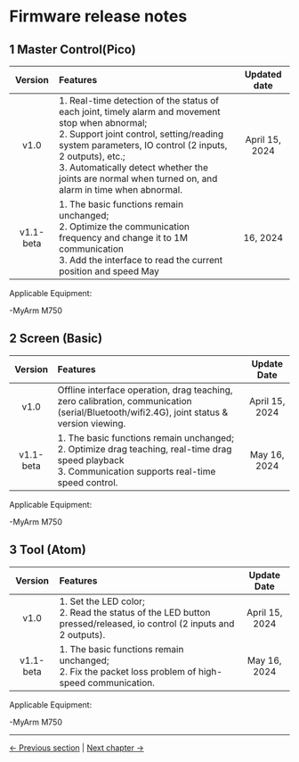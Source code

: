 # Firmware release notes

## 1 Master Control(Pico)

|Version | Features | Updated date |
| :----: | :---- | :----: |
| v1.0	| 1. Real-time detection of the status of each joint, timely alarm and movement stop when abnormal; <br> 2. Support joint control, setting/reading system parameters, IO control (2 inputs, 2 outputs), etc.; <br>3. Automatically detect whether the joints are normal when turned on, and alarm in time when abnormal.  | April 15, 2024 |
| v1.1-beta | 1. The basic functions remain unchanged; <br> 2. Optimize the communication frequency and change it to 1M communication<br> 3. Add the interface to read the current position and speed May |16, 2024 |


Applicable Equipment:

-MyArm M750

## 2 Screen (Basic)

|Version |Features |Update Date|
|:----: | :---- | :----: |
|v1.0	| Offline interface operation, drag teaching, zero calibration, communication (serial/Bluetooth/wifi2.4G), joint status & version viewing. |April 15, 2024 |
| v1.1-beta |1. The basic functions remain unchanged; <br> 2. Optimize drag teaching, real-time drag speed playback<br> 3. Communication supports real-time speed control.<br>  |May 16, 2024 |

Applicable Equipment:

-MyArm M750

## 3 Tool (Atom)

|Version |Features |Update Date|
|:----: | :---- | :----: |
|v1.0	| 1. Set the LED color; <br> 2. Read the status of the LED button pressed/released, io control (2 inputs and 2 outputs). | April 15, 2024 |
| v1.1-beta | 1. The basic functions remain unchanged; <br> 2. Fix the packet loss problem of high-speed communication.| May 16, 2024 |

Applicable Equipment:

-MyArm M750

---

[← Previous section](../5.2-SoftwareUsageInstructions/README.md) | [Next chapter →](../../6-SDKDevelopment/README.md)